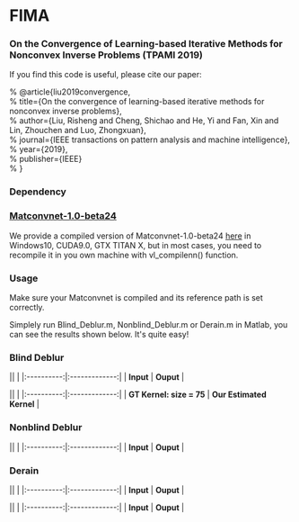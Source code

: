 # FIMA
### On the Convergence of Learning-based Iterative Methods for Nonconvex Inverse Problems (TPAMI 2019) ###
If you find this code is useful, please cite our paper:

% @article{liu2019convergence,</br>
%   title={On the convergence of learning-based iterative methods for nonconvex inverse problems},</br>
%   author={Liu, Risheng and Cheng, Shichao and He, Yi and Fan, Xin and Lin, Zhouchen and Luo, Zhongxuan},</br>
%   journal={IEEE transactions on pattern analysis and machine intelligence},</br>
%   year={2019},</br>
%   publisher={IEEE}</br>
% }</br>

### Dependency ###
### <a href  = "https://github.com/vlfeat/matconvnet"> Matconvnet-1.0-beta24</a> ###

We provide a compiled version of Matconvnet-1.0-beta24 <a href = "#">here</a> in Windows10, CUDA9.0, GTX TITAN X, but in most cases, you need to recompile it in you own machine with vl_compilenn() function.

### Usage ###
Make sure your Matconvnet is compiled and its reference path is set correctly.

Simplely run Blind_Deblur.m, Nonblind_Deblur.m or Derain.m in Matlab, you can see the results shown below. It's quite easy!

### Blind Deblur ###

|<span align="left"><img src="images_blur/manmade_03_kernel_04.png" alt="" /></span>|
<span align="right"><img src="results/manmade_03_kernel_04_mFIMA_Blind_Deblur.png" alt=""/></span>|
|:----------:|:-------------:|
|  **Input**  | **Ouput** |


|<span align="left"><img src="images_blur/kernel_04.png" alt="" /></span>|
<span align="right"><img src="results/manmade_03_kernel_04_mFIMA_Blind_Deblur_K.png" alt=""/></span>|
|:----------:|:-------------:|
|  **GT Kernel: size = 75**  | **Our Estimated Kernel** |


### Nonblind Deblur ###
|<span align="left"><img src="results/manmade_03_iFIMA_Nonblind_Blur_In.png" alt=""/></span>|
<span align="right"><img src="results/manmade_03_iFIMA_Nonblind_Deblur.png" alt=""/></span>|
|:----------:|:-------------:|
|  **Input**  | **Ouput** |


### Derain ###
|<span align="left"><img src="images_rain/real_1.jpg" alt=""/></span>|
<span align="right"><img src="results/real_1_mFIMA_Derain.png" alt=""/></span>|
|:----------:|:-------------:|
|  **Input**  | **Ouput** |

|<span align="left"><img src="images_rain/real_2.jpg" alt="" /></span>|
<span align="right"><img src="results/real_2_mFIMA_Derain.png" alt="" /></span>|
|:----------:|:-------------:|
|  **Input**  | **Ouput** | 
